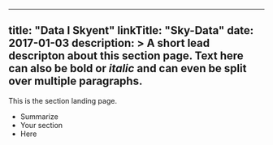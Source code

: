 
---
title: "Data I Skyent"
linkTitle: "Sky-Data"
date: 2017-01-03
description: >
  A short lead descripton about this section page. Text here can also be **bold** or _italic_ and can even be split over multiple paragraphs.
---

This is the section landing page.

* Summarize
* Your section
* Here

